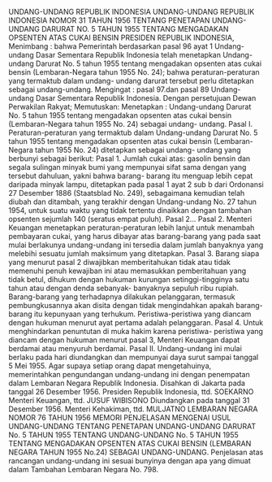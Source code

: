  UNDANG-UNDANG REPUBLIK INDONESIA UNDANG-UNDANG REPUBLIK INDONESIA NOMOR 31 TAHUN 1956 TENTANG PENETAPAN UNDANG-UNDANG DARURAT NO. 5 TAHUN 1955 TENTANG MENGADAKAN OPSENTEN ATAS CUKAI BENSIN PRESIDEN REPUBLIK INDONESIA,
Menimbang :
 bahwa Pemerintah berdasarkan pasal 96 ayat 1 Undang-undang Dasar Sementara Republik Indonesia telah menetapkan Undang-undang Darurat No. 5 tahun 1955 tentang mengadakan opsenten atas cukai bensin (Lembaran-Negara tahun 1955 No. 24); bahwa peraturan-peraturan yang termaktub dalam undang- undang darurat tersebut perlu ditetapkan sebagai undang-undang.
Mengingat :
 pasal 97.dan pasal 89 Undang-undang Dasar Sementara Republik Indonesia. Dengan persetujuan Dewan Perwakilan Rakyat; Memutuskan: Menetapkan : Undang-undang Darurat No. 5 tahun 1955 tentang mengadakan opsenten atas cukai bensin (Lembaran-Negara tahun 1955 No. 24) sebagai undang- undang. Pasal I. Peraturan-peraturan yang termaktub dalam Undang-undang Darurat No. 5 tahun 1955 tentang mengadakan opsenten atas cukai bensin (Lembaran-Negara tahun 1955 No. 24) ditetapkan sebagai undang- undang yang berbunyi sebagai berikut: Pasal 1. Jumlah cukai atas: gasolin bensin dan segala sulingan minyak bumi yang mempunyai sifat sama dengan yang tersebut dahuluan, yakni bahwa barang- barang itu menguap lebih cepat daripada minyak lampu, ditetapkan pada pasal 1 ayat 2 sub b dari Ordonansi 27 Desember 1886 (Staatsblad No. 249), sebagaimana kemudian telah diubah dan ditambah, yang terakhir dengan Undang-undang No. 27 tahun 1954, untuk suatu waktu yang tidak tertentu dinaikkan dengan tambahan opsenten sejumlah 140 (seratus empat puluh). Pasal 2… Pasal 2. Menteri Keuangan menetapkan peraturan-peraturan lebih lanjut untuk menambah pembayaran cukai, yang harus dibayar atas barang-barang yang pada saat mulai berlakunya undang-undang ini tersedia dalam jumlah banyaknya yang melebihi sesuatu jumlah maksimum yang ditetapkan. Pasal 3. Barang siapa yang menurut pasal 2 diwajibkan memberitahukan tidak atau tidak memenuhi penuh kewajiban ini atau memasukkan pemberitahuan yang tidak betul, dihukum dengan hukuman kurungan setinggi-tingginya satu tahun atau dengan denda sebanyak- banyaknya sepuluh ribu rupiah. Barang-barang yang terhadapnya dilakukan pelanggaran, termasuk pembungkusannya akan disita dengan tidak mengindahkan apakah barang-barang itu kepunyaan yang terhukum. Peristiwa-peristiwa yang diancam dengan hukuman menurut ayat pertama adalah pelanggaran. Pasal 4. Untuk menghindarkan penuntutan di muka hakim karena peristiwa- peristiwa yang diancam dengan hukuman menurut pasal 3, Menteri Keuangan dapat berdamai atau menyuruh berdamai. Pasal II. Undang-undang ini mulai berlaku pada hari diundangkan dan mempunyai daya surut sampai tanggal 5 Mei 1955. Agar supaya setiap orang dapat mengetahuinya, memerintahkan pengundangan undang-undang ini dengan penempatan dalam Lembaran Negara Republik Indonesia. Disahkan di Jakarta pada tanggal 26 Desember 1956. Presiden Republik Indonesia, ttd. SOEKARNO Menteri Keuangan, ttd. JUSUF WIBISONO Diundangkan pada tanggal 31 Desember 1956. Menteri Kehakiman, ttd. MULJATNO LEMBARAN NEGARA NOMOR 76 TAHUN 1956 MEMORI PENJELASAN MENGENAI USUL UNDANG-UNDANG TENTANG PENETAPAN UNDANG-UNDANG DARURAT No. 5 TAHUN 1955 TENTANG UNDANG-UNDANG No. 5 TAHUN 1955 TENTANG MENGADAKAN OPSENTEN ATAS CUKAI BENSIN (LEMBARAN NEGARA TAHUN 1955 No.24) SEBAGAI UNDANG-UNDANG. Penjelasan atas rancangan undang-undang ini sesuai bunyinya dengan apa yang dimuat dalam Tambahan Lembaran Negara No. 798.